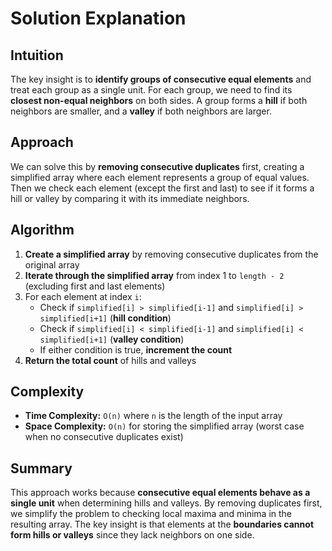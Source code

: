 
# Solution Explanation

## Intuition
The key insight is to **identify groups of consecutive equal elements** and treat each group as a single unit. For each group, we need to find its **closest non-equal neighbors** on both sides. A group forms a **hill** if both neighbors are smaller, and a **valley** if both neighbors are larger.

## Approach
We can solve this by **removing consecutive duplicates** first, creating a simplified array where each element represents a group of equal values. Then we check each element (except the first and last) to see if it forms a hill or valley by comparing it with its immediate neighbors.

## Algorithm
1. **Create a simplified array** by removing consecutive duplicates from the original array
2. **Iterate through the simplified array** from index 1 to `length - 2` (excluding first and last elements)
3. For each element at index `i`:
   - Check if `simplified[i] > simplified[i-1]` and `simplified[i] > simplified[i+1]` (**hill condition**)
   - Check if `simplified[i] < simplified[i-1]` and `simplified[i] < simplified[i+1]` (**valley condition**)
   - If either condition is true, **increment the count**
4. **Return the total count** of hills and valleys

## Complexity
- **Time Complexity:** `O(n)` where `n` is the length of the input array
- **Space Complexity:** `O(n)` for storing the simplified array (worst case when no consecutive duplicates exist)

## Summary
This approach works because **consecutive equal elements behave as a single unit** when determining hills and valleys. By removing duplicates first, we simplify the problem to checking local maxima and minima in the resulting array. The key insight is that elements at the **boundaries cannot form hills or valleys** since they lack neighbors on one side.

